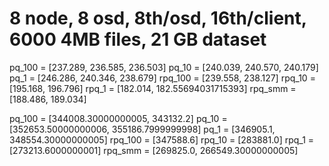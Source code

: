 # 8 node, 8 osd, 8th/osd, 16th/client, 6000  4MB files, 21 GB dataset

pq_100 = [237.289, 236.585, 236.503]
pq_10 = [240.039, 240.570, 240.179]
pq_1 = [246.286, 240.346, 238.679]
rpq_100 = [239.558, 238.127]
rpq_10 = [195.168, 196.796]
rpq_1 = [182.014, 182.55694031715393]
rpq_smm = [188.486, 189.034]

pq_100 = [344008.30000000005, 343132.2]
pq_10 = [352653.50000000006, 355186.7999999998]
pq_1  = [346905.1, 348554.30000000005]
rpq_100 = [347588.6]
rpq_10 = [283881.0]
rpq_1 = [273213.6000000001]
rpq_smm = [269825.0, 266549.30000000005]
